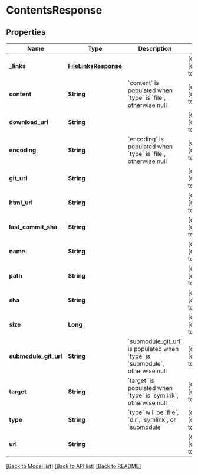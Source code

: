 # ContentsResponse
## Properties

| Name | Type | Description | Notes |
|------------ | ------------- | ------------- | -------------|
| **\_links** | [**FileLinksResponse**](FileLinksResponse.md) |  | [optional] [default to null] |
| **content** | **String** | &#x60;content&#x60; is populated when &#x60;type&#x60; is &#x60;file&#x60;, otherwise null | [optional] [default to null] |
| **download\_url** | **String** |  | [optional] [default to null] |
| **encoding** | **String** | &#x60;encoding&#x60; is populated when &#x60;type&#x60; is &#x60;file&#x60;, otherwise null | [optional] [default to null] |
| **git\_url** | **String** |  | [optional] [default to null] |
| **html\_url** | **String** |  | [optional] [default to null] |
| **last\_commit\_sha** | **String** |  | [optional] [default to null] |
| **name** | **String** |  | [optional] [default to null] |
| **path** | **String** |  | [optional] [default to null] |
| **sha** | **String** |  | [optional] [default to null] |
| **size** | **Long** |  | [optional] [default to null] |
| **submodule\_git\_url** | **String** | &#x60;submodule_git_url&#x60; is populated when &#x60;type&#x60; is &#x60;submodule&#x60;, otherwise null | [optional] [default to null] |
| **target** | **String** | &#x60;target&#x60; is populated when &#x60;type&#x60; is &#x60;symlink&#x60;, otherwise null | [optional] [default to null] |
| **type** | **String** | &#x60;type&#x60; will be &#x60;file&#x60;, &#x60;dir&#x60;, &#x60;symlink&#x60;, or &#x60;submodule&#x60; | [optional] [default to null] |
| **url** | **String** |  | [optional] [default to null] |

[[Back to Model list]](../README.md#documentation-for-models) [[Back to API list]](../README.md#documentation-for-api-endpoints) [[Back to README]](../README.md)

